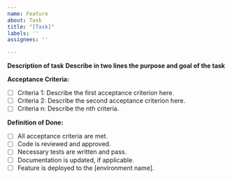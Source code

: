 ```yaml
---
name: Feature
about: Task
title: "[Task]"
labels: ''
assignees: ''

---
```


**Description of task**
**Describe in two lines the purpose and goal of the task**

**Acceptance Criteria:**
- [ ] Criteria 1: Describe the first acceptance criterion here.
- [ ] Criteria 2: Describe the second acceptance criterion here.
- [ ] Criteria n: Describe the nth criteria.

**Definition of Done:**
- [ ] All acceptance criteria are met.
- [ ] Code is reviewed and approved.
- [ ] Necessary tests are written and pass.
- [ ] Documentation is updated, if applicable.
- [ ] Feature is deployed to the [environment name].
